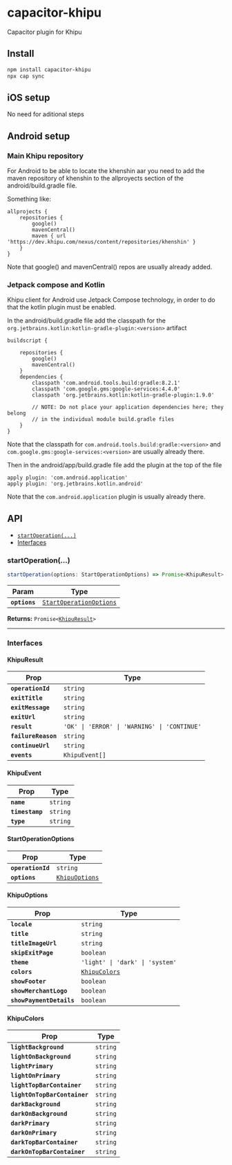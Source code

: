 # capacitor-khipu

Capacitor plugin for Khipu

## Install

```bash
npm install capacitor-khipu
npx cap sync
```

## iOS setup

No need for aditional steps

## Android setup

### Main Khipu repository

For Android to be able to locate the khenshin aar you need to add the maven repository of khenshin to the allproyects section of the android/build.gradle file.

Something like:

```
allprojects {
    repositories {
        google()
        mavenCentral()
        maven { url 'https://dev.khipu.com/nexus/content/repositories/khenshin' }
    }
}
```

Note that google() and mavenCentral() repos are usually already added.

### Jetpack compose and Kotlin

Khipu client for Android use Jetpack Compose technology, in order to do that the kotlin plugin must be enabled.

In the android/build.gradle file add the classpath for the `org.jetbrains.kotlin:kotlin-gradle-plugin:<version>` artifact

```
buildscript {
    
    repositories {
        google()
        mavenCentral()
    }
    dependencies {
        classpath 'com.android.tools.build:gradle:8.2.1'
        classpath 'com.google.gms:google-services:4.4.0'
        classpath 'org.jetbrains.kotlin:kotlin-gradle-plugin:1.9.0'

        // NOTE: Do not place your application dependencies here; they belong
        // in the individual module build.gradle files
    }
}
```

Note that the classpath for `com.android.tools.build:gradle:<version>` and `com.google.gms:google-services:<version>` are usually already there.

Then in the android/app/build.gradle file add the plugin at the top of the file

```
apply plugin: 'com.android.application'
apply plugin: 'org.jetbrains.kotlin.android'
```

Note that the `com.android.application` plugin is usually already there.


## API

<docgen-index>

* [`startOperation(...)`](#startoperation)
* [Interfaces](#interfaces)

</docgen-index>

<docgen-api>
<!--Update the source file JSDoc comments and rerun docgen to update the docs below-->

### startOperation(...)

```typescript
startOperation(options: StartOperationOptions) => Promise<KhipuResult>
```

| Param         | Type                                                                    |
| ------------- | ----------------------------------------------------------------------- |
| **`options`** | <code><a href="#startoperationoptions">StartOperationOptions</a></code> |

**Returns:** <code>Promise&lt;<a href="#khipuresult">KhipuResult</a>&gt;</code>

--------------------


### Interfaces


#### KhipuResult

| Prop                | Type                                                    |
| ------------------- | ------------------------------------------------------- |
| **`operationId`**   | <code>string</code>                                     |
| **`exitTitle`**     | <code>string</code>                                     |
| **`exitMessage`**   | <code>string</code>                                     |
| **`exitUrl`**       | <code>string</code>                                     |
| **`result`**        | <code>'OK' \| 'ERROR' \| 'WARNING' \| 'CONTINUE'</code> |
| **`failureReason`** | <code>string</code>                                     |
| **`continueUrl`**   | <code>string</code>                                     |
| **`events`**        | <code>KhipuEvent[]</code>                               |


#### KhipuEvent

| Prop            | Type                |
| --------------- | ------------------- |
| **`name`**      | <code>string</code> |
| **`timestamp`** | <code>string</code> |
| **`type`**      | <code>string</code> |


#### StartOperationOptions

| Prop              | Type                                                  |
| ----------------- | ----------------------------------------------------- |
| **`operationId`** | <code>string</code>                                   |
| **`options`**     | <code><a href="#khipuoptions">KhipuOptions</a></code> |


#### KhipuOptions

| Prop                     | Type                                                |
| ------------------------ | --------------------------------------------------- |
| **`locale`**             | <code>string</code>                                 |
| **`title`**              | <code>string</code>                                 |
| **`titleImageUrl`**      | <code>string</code>                                 |
| **`skipExitPage`**       | <code>boolean</code>                                |
| **`theme`**              | <code>'light' \| 'dark' \| 'system'</code>          |
| **`colors`**             | <code><a href="#khipucolors">KhipuColors</a></code> |
| **`showFooter`**         | <code>boolean</code>                                |
| **`showMerchantLogo`**   | <code>boolean</code>                                |
| **`showPaymentDetails`** | <code>boolean</code>                                |


#### KhipuColors

| Prop                         | Type                |
| ---------------------------- | ------------------- |
| **`lightBackground`**        | <code>string</code> |
| **`lightOnBackground`**      | <code>string</code> |
| **`lightPrimary`**           | <code>string</code> |
| **`lightOnPrimary`**         | <code>string</code> |
| **`lightTopBarContainer`**   | <code>string</code> |
| **`lightOnTopBarContainer`** | <code>string</code> |
| **`darkBackground`**         | <code>string</code> |
| **`darkOnBackground`**       | <code>string</code> |
| **`darkPrimary`**            | <code>string</code> |
| **`darkOnPrimary`**          | <code>string</code> |
| **`darkTopBarContainer`**    | <code>string</code> |
| **`darkOnTopBarContainer`**  | <code>string</code> |

</docgen-api>
